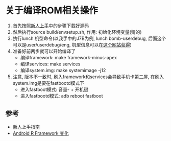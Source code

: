 # 关于编译ROM相关操作
1. 首先按照[新人上手](https://wiki.n.miui.com/pages/viewpage.action?pageId=145497691)中的步骤下载好源码
2. 然后执行source build/envsetup.sh, 作用: 初始化环境变量(猜的)
3. 执行lunch 机型命令(以我手中的J7B为例, lunch bomb-userdebug, 后面这个可以是user/userdebug/eng, 机型信息可以在[这个网站获得](https://husky.pt.miui.com/device/info))
4. 准备好前两步就可以开始编译了
    * 编译framework: make framework-minus-apex
    * 编译services: make services
    * 编译system.img: make systemimage -j12
5. 注意, 版本不一致时, 刷入framework和services会导致手机卡第二屏, 在刷入system.img是要在fastbootd模式下
    * 进入fastboot模式: 音量- + 开机键
    * 进入fastbootd模式: adb reboot fastboot

## 参考
* [新人上手指南](https://wiki.n.miui.com/pages/viewpage.action?pageId=145497691)
* [Android R Framework 变化](https://wiki.n.miui.com/pages/viewpage.action?pageId=559141717)